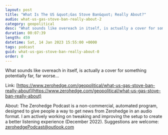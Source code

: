 ```yaml
---
layout: post
title: "What Is The US &quot;Gas Stove Ban&quot; Really About?"
audio: what-us-gas-stove-ban-really-about-2
category: geopolitical
desc: "What sounds like overeach in itself, is actually a cover for something potentially far, far worse..."
duration: 00:07:39
length: 459
datetime: Sat, 14 Jan 2023 15:55:00 +0000
tags: podcast
guid: what-us-gas-stove-ban-really-about-0
order: 0
---
```

What sounds like overeach in itself, is actually a cover for something potentially far, far worse...

Link: [https://www.zerohedge.com/geopolitical/what-us-gas-stove-ban-really-about](https://www.zerohedge.com/geopolitical/what-us-gas-stove-ban-really-about)

About: The Zerohedge Podcast is a non-commercial, automated program, designed to give people a way to get news from Zerohedge in an audio format.  I am actively working on tweaking and improving the setup to create a better listening experience (December 2022).  Suggestions are welcome: [zerohedgePodcast@outlook.com](mailto:zerohedgePodcast@outlook.com)
